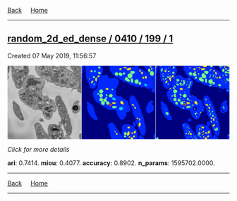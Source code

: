 
[Back](..)&nbsp;&nbsp;&nbsp;&nbsp;&nbsp;[Home](https://leapmanlab.github.io/snapshots)

---

<div class="summary"><a href="1"><h2>random_2d_ed_dense / 0410 / 199 / 1</h2></a><p>Created 07 May 2019, 11:56:57
</p><a href="1"><img src="1/media/summary.png" align="center"></a><p>
<i>Click for more details</i>
</p></div>

**ari**: 0.7414. **miou**: 0.4077. **accuracy**: 0.8902. **n_params**: 1595702.0000. 

---

[Back](..)&nbsp;&nbsp;&nbsp;&nbsp;&nbsp;[Home](https://leapmanlab.github.io/snapshots)

---
